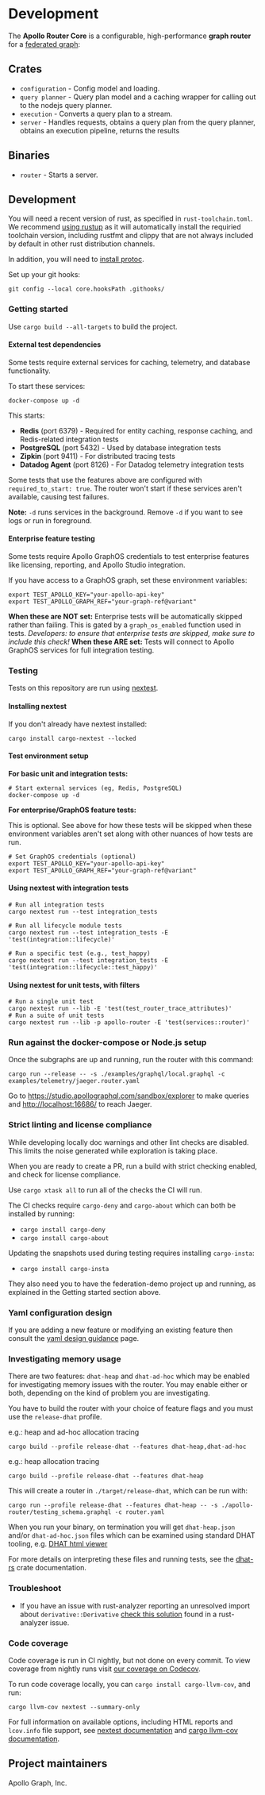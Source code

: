 # Development

The **Apollo Router Core** is a configurable, high-performance **graph router** for a [federated graph](https://www.apollographql.com/docs/federation/):

## Crates

* `configuration` - Config model and loading.
* `query planner` - Query plan model and a caching wrapper for calling out to the nodejs query planner.
* `execution` - Converts a query plan to a stream.
* `server` - Handles requests,
     obtains a query plan from the query planner,
     obtains an execution pipeline,
     returns the results

## Binaries

* `router` - Starts a server.

## Development

You will need a recent version of rust, as specified in `rust-toolchain.toml`.
We recommend [using rustup](https://www.rust-lang.org/tools/install)
as it will automatically install the requiried toolchain version,
including rustfmt and clippy
that are not always included by default in other rust distribution channels.

In addition, you will need to [install protoc](https://grpc.io/docs/protoc-installation/).

Set up your git hooks:

```shell
git config --local core.hooksPath .githooks/
```

### Getting started

Use `cargo build --all-targets` to build the project.

#### External test dependencies

Some tests require external services for caching, telemetry, and database functionality.

To start these services:

```shell
docker-compose up -d
```

This starts:
- **Redis** (port 6379) - Required for entity caching, response caching, and Redis-related integration tests
- **PostgreSQL** (port 5432) - Used by database integration tests
- **Zipkin** (port 9411) - For distributed tracing tests
- **Datadog Agent** (port 8126) - For Datadog telemetry integration tests

Some tests that use the features above are configured with `required_to_start: true`. The router won't start if these services aren't available, causing test failures.

**Note:** `-d` runs services in the background. Remove `-d` if you want to see logs or run in foreground.

#### Enterprise feature testing

Some tests require Apollo GraphOS credentials to test enterprise features like licensing, reporting, and Apollo Studio integration.

If you have access to a GraphOS graph, set these environment variables:

```shell
export TEST_APOLLO_KEY="your-apollo-api-key"
export TEST_APOLLO_GRAPH_REF="your-graph-ref@variant"
```

**When these are NOT set:** Enterprise tests will be automatically skipped rather than failing. This is gated by a `graph_os_enabled` function used in tests. _Developers: to ensure that enterprise tests are skipped, make sure to include this check!_
**When these ARE set:** Tests will connect to Apollo GraphOS services for full integration testing.

### Testing

Tests on this repository are run using [nextest](https://nexte.st/).

#### Installing nextest

If you don't already have nextest installed:

```shell
cargo install cargo-nextest --locked
```

#### Test environment setup

**For basic unit and integration tests:**
```shell
# Start external services (eg, Redis, PostgreSQL)
docker-compose up -d
```

**For enterprise/GraphOS feature tests:**

This is optional. See above for how these tests will be skipped when these environment variables aren't set along with other nuances of how tests are run.

```shell
# Set GraphOS credentials (optional)
export TEST_APOLLO_KEY="your-apollo-api-key"
export TEST_APOLLO_GRAPH_REF="your-graph-ref@variant"
```

#### Using nextest with integration tests

```shell
# Run all integration tests
cargo nextest run --test integration_tests

# Run all lifecycle module tests
cargo nextest run --test integration_tests -E 'test(integration::lifecycle)'

# Run a specific test (e.g., test_happy)
cargo nextest run --test integration_tests -E 'test(integration::lifecycle::test_happy)'
```

#### Using nextest for unit tests, with filters

```shell
# Run a single unit test
cargo nextest run --lib -E 'test(test_router_trace_attributes)'
# Run a suite of unit tests
cargo nextest run --lib -p apollo-router -E 'test(services::router)'
```


### Run against the docker-compose or Node.js setup

Once the subgraphs are up and running, run the router with this command:

```shell
cargo run --release -- -s ./examples/graphql/local.graphql -c examples/telemetry/jaeger.router.yaml
```

Go to <https://studio.apollographql.com/sandbox/explorer> to make queries and
<http://localhost:16686/> to reach Jaeger.

### Strict linting and license compliance

While developing locally doc warnings and other lint checks are disabled.
This limits the noise generated while exploration is taking place.

When you are ready to create a PR, run a build with strict checking enabled,
and check for license compliance.

Use `cargo xtask all` to run all of the checks the CI will run.

The CI checks require `cargo-deny` and `cargo-about` which can both be installed by running:

* `cargo install cargo-deny`
* `cargo install cargo-about`

Updating the snapshots used during testing requires installing `cargo-insta`:

* `cargo install cargo-insta`

They also need you to have the federation-demo project up and running,
as explained in the Getting started section above.

### Yaml configuration design

If you are adding a new feature or modifying an existing feature then consult the [yaml design guidance](dev-docs/yaml-design-guidance.md) page.

### Investigating memory usage

There are two features: `dhat-heap` and `dhat-ad-hoc` which may be enabled for investigating memory issues
with the router. You may enable either or both, depending on the kind of problem you are investigating.

You have to build the router with your choice of feature flags and you must use the `release-dhat` profile.

e.g.: heap and ad-hoc allocation tracing

```shell
cargo build --profile release-dhat --features dhat-heap,dhat-ad-hoc
```

e.g.: heap allocation tracing

```shell
cargo build --profile release-dhat --features dhat-heap
```

This will create a router in `./target/release-dhat`, which can be run with:
```shell
cargo run --profile release-dhat --features dhat-heap -- -s ./apollo-router/testing_schema.graphql -c router.yaml
```

When you run your binary, on termination you will get `dhat-heap.json` and/or `dhat-ad-hoc.json` files which can
be examined using standard DHAT tooling, e.g. [DHAT html viewer](https://nnethercote.github.io/dh_view/dh_view.html)

For more details on interpreting these files and running tests, see the [dhat-rs](https://docs.rs/dhat/latest/dhat/#running) crate documentation.

### Troubleshoot

* If you have an issue with rust-analyzer reporting an unresolved import about `derivative::Derivative` [check this solution](https://github.com/rust-analyzer/rust-analyzer/issues/7459#issuecomment-876796459) found in a rust-analyzer issue.

### Code coverage

Code coverage is run in CI nightly, but not done on every commit.  To view coverage from nightly runs visit [our coverage on Codecov](https://codecov.io/gh/apollographql/router).

To run code coverage locally, you can `cargo install cargo-llvm-cov`, and run:

```shell
cargo llvm-cov nextest --summary-only
```

For full information on available options, including HTML reports and `lcov.info` file support, see [nextest documentation](https://nexte.st/book/coverage.html) and [cargo llvm-cov documentation](https://github.com/taiki-e/cargo-llvm-cov#get-coverage-of-cc-code-linked-to-rust-librarybinary).

## Project maintainers

Apollo Graph, Inc.
